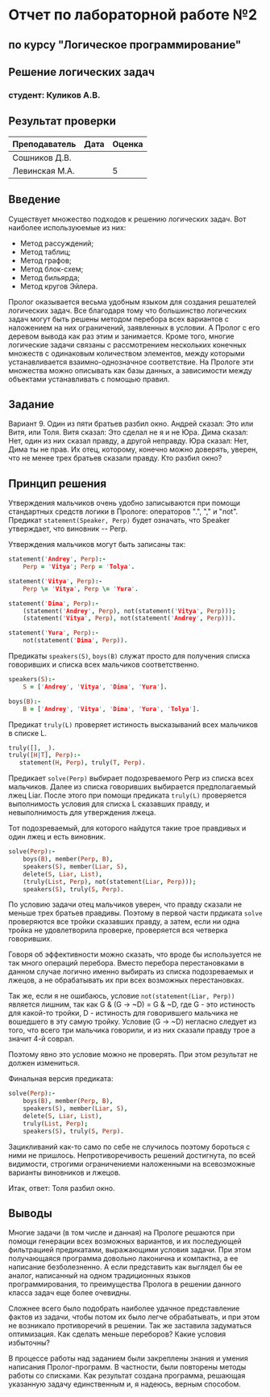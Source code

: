 # Отчет по лабораторной работе №2
## по курсу "Логическое программирование"

## Решение логических задач

### студент: Куликов А.В.

## Результат проверки

| Преподаватель     | Дата         |  Оценка       |
|-------------------|--------------|---------------|
| Сошников Д.В. |              |               |
| Левинская М.А.|              |     5         |

## Введение

Существует множество подходов к решению логических задач.
Вот наиболее используюемые из них:

- Метод рассуждений;
- Метод таблиц;
- Метод графов;
- Метод блок-схем;
- Метод бильярда;
- Метод кругов Эйлера.

Пролог оказывается весьма удобным языком для создания решателей логических задач. Все благодаря тому что большинство логических задач могут быть решены методом перебора всех вариантов с наложением на них ограничений, заявленных в условии. А Пролог с его деревом вывода как раз этим и занимается.
Кроме того, многие логические задачи связаны с рассмотрением нескольких конечных множеств с одинаковым количеством элементов, между которыми
устанавливается взаимно-однозначное соответствие. На Прологе эти множества можно описывать как базы данных, а зависимости
между объектами устанавливать с помощью правил.

## Задание

Вариант 9. Один из пяти братьев разбил окно. Андрей сказал: Это или Витя, или Толя. Витя сказал: Это сделал не я и не Юра. Дима сказал: Нет, один из них сказал правду, а другой неправду. Юра сказал: Нет, Дима ты не прав. Их отец, которому, конечно можно доверять, уверен, что не менее трех братьев сказали правду. Кто разбил окно?

## Принцип решения

Утверждения мальчиков очень удобно записываются при помощи стандартных средств логики в Прологе: операторов ".", "," и "not".
Предикат `statement(Speaker, Perp)` будет означать, что Speaker утверждает, что виновник -- Perp.

Утверждения мальчиков могут быть записаны так:

```prolog
statement('Andrey', Perp):-
    Perp = 'Vitya'; Perp = 'Tolya'.

statement('Vitya', Perp):-
    Perp \= 'Vitya', Perp \= 'Yura'.

statement('Dima', Perp):-
    (statement('Andrey', Perp), not(statement('Vitya', Perp)));
    (statement('Vitya', Perp), not(statement('Andrey', Perp))).

statement('Yura', Perp):-
    not(statement('Dima', Perp)).
```

Предикаты `speakers(S)`, `boys(B)` служат просто для получения списка говоривших и списка всех мальчиков соответственно.

```prolog
speakers(S):-
    S = ['Andrey', 'Vitya', 'Dima', 'Yura'].

boys(B):-
    B = ['Andrey', 'Vitya', 'Dima', 'Yura', 'Tolya'].
```

Предикат `truly(L)` проверяет истиность высказываний всех мальчиков в списке L.

```prolog
truly([], _).
truly([H|T], Perp):-
   statement(H, Perp), truly(T, Perp).
```

Предикает `solve(Perp)` выбирает подозреваемого Perp из списка всех мальчиков. Далее из списка говоривших выбирается предполагаемый лжец Liar. После этого при помощи предиката `truly(L)` проверяется выполнимость условия для списка L сказавших правду, и невыполнимость для утверждения лжеца.

Тот подозреваемый, для которого найдутся такие трое правдивых и один лжец и есть виновник.

```prolog
solve(Perp):-
    boys(B), member(Perp, B),
    speakers(S), member(Liar, S),
    delete(S, Liar, List),
    (truly(List, Perp), not(statement(Liar, Perp)));
    speakers(S), truly(S, Perp).
```

По условию задачи отец мальчиков уверен, что правду сказали не меньше трех братьев правдивы. Поэтому в первой части прдиката `solve` проверяются все тройки сказавших правду, а затем, если ни одна тройка не удовлетворила проверке, проверяется вся четверка говоривших.

Говоря об эффективности можно сказать, что вроде бы используется не так много операций перебора. Вместо перебора перестановками в данном случае логично именно выбирать из списка подозреваемых и лжецов, а не обрабатывать их при всех возможных перестановках.

Так же, если я не ошибаюсь, условие `not(statement(Liar, Perp))` является лишним, так как
G & (G -> ~D) = G & ~D, где G - это истиность для какой-то тройки, D - истиность для говорившего мальчика не вошедшего в эту самую тройку.
Условие (G -> ~D) негласно следует из того, что всего три мальчика говорили, и из них сказали правду трое а значит 4-й соврал.

Поэтому явно это условие можно не проверять. При этом результат не должен измениться.

Финальная версия предиката:

```prolog
solve(Perp):-
    boys(B), member(Perp, B),
    speakers(S), member(Liar, S),
    delete(S, Liar, List),
    truly(List, Perp);
    speakers(S), truly(S, Perp).
```

Зацикливаний как-то само по себе не случилось поэтому бороться с ними не пришлось.
Непротиворечивость решений достигнута, по всей видимости, строгими ограничениеми наложенными на всевозможные варианты виновников и лжецов.

Итак, ответ: Толя разбил окно.

## Выводы

Многие задачи (в том числе и данная) на Прологе решаются при помощи генерации всех возможных вариантов, и их последующей фильтрацией предикатами, выражающими условия задачи.
При этом получающаяся программа довольно лаконична и компактна, а ее написание безболезненно. А если представить как выглядел бы ее аналог, написанный на одном традиционных языков программирования, то преимущества Пролога в решении данного класса задач еще более очевидны.

Сложнее всего было подобрать наиболее удачное представление фактов из задачи, чтобы потом их было легче обрабатывать, и при этом не возникало противоречий в решении. Так же заставила задуматься оптимизация. Как сделать меньше переборов? Какие условия избыточны?

В процессе работы над заданием были закреплены знания и умения написания Пролог-программ. В частности, были повторены методы работы со списками.
Как результат создана программа, решающая указанную задачу единственным и, я надеюсь, верным способом.
